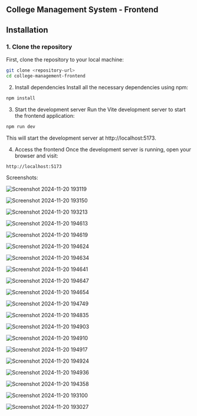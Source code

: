##  College Management System - Frontend

## Installation
### 1. Clone the repository

First, clone the repository to your local machine:

```bash
git clone <repository-url>
cd college-management-frontend
```

2. Install dependencies
Install all the necessary dependencies using npm:

```bash
npm install
```

3. Start the development server
Run the Vite development server to start the frontend application:

```bash
npm run dev
```

This will start the development server at http://localhost:5173.

4. Access the frontend
Once the development server is running, open your browser and visit:
```
http://localhost:5173
```
Screenshots:

![Screenshot 2024-11-20 193119](https://github.com/user-attachments/assets/e714ebb0-bcad-49ca-90e5-501da5d08aa3)

![Screenshot 2024-11-20 193150](https://github.com/user-attachments/assets/f045b1d9-a365-4cb8-9172-16118202acc6)

![Screenshot 2024-11-20 193213](https://github.com/user-attachments/assets/03afc01a-d75d-4572-8652-4260fbafa9c7)

![Screenshot 2024-11-20 194613](https://github.com/user-attachments/assets/e105178c-6a73-4867-9722-d7e3d7446af4)

![Screenshot 2024-11-20 194619](https://github.com/user-attachments/assets/1366f2f2-93d1-4221-a165-9b864bb1ee75)

![Screenshot 2024-11-20 194624](https://github.com/user-attachments/assets/d4b88640-6e77-4093-924f-7c0076249837)

![Screenshot 2024-11-20 194634](https://github.com/user-attachments/assets/5ee72d20-b589-4460-980c-20fd6f167813)

![Screenshot 2024-11-20 194641](https://github.com/user-attachments/assets/2be4a43d-1ee1-4a92-9eb4-70f273a1b9c9)

![Screenshot 2024-11-20 194647](https://github.com/user-attachments/assets/fe4f5855-34e2-42b5-bcf0-8a19ca9ab3a5)

![Screenshot 2024-11-20 194654](https://github.com/user-attachments/assets/b1c15526-9b8a-409b-9267-d4ff7bf1a2e9)

![Screenshot 2024-11-20 194749](https://github.com/user-attachments/assets/bcb48a29-adc3-4102-9213-0634a0ee9685)

![Screenshot 2024-11-20 194835](https://github.com/user-attachments/assets/b097f76e-06ee-4a82-a7ff-54bb3deec13d)

![Screenshot 2024-11-20 194903](https://github.com/user-attachments/assets/952893fc-33a3-48a9-b7aa-9616fc05dbb0)

![Screenshot 2024-11-20 194910](https://github.com/user-attachments/assets/cc8ab718-1290-4a1a-a1c6-600467972c1f)

![Screenshot 2024-11-20 194917](https://github.com/user-attachments/assets/4e290e03-d684-490a-a556-27ac388441b2)

![Screenshot 2024-11-20 194924](https://github.com/user-attachments/assets/bb874aa6-fd2a-4632-a42b-8270ea199921)

![Screenshot 2024-11-20 194936](https://github.com/user-attachments/assets/86092fdc-9934-4a9a-9f85-16b852592065)

![Screenshot 2024-11-20 194358](https://github.com/user-attachments/assets/14e100a3-b26a-4aee-b632-1e1dc9db1f85)

![Screenshot 2024-11-20 193100](https://github.com/user-attachments/assets/ac0b0302-a2a0-4bd4-916b-d319a0f17deb)

![Screenshot 2024-11-20 193027](https://github.com/user-attachments/assets/8ba1b692-7b64-4193-ae24-7b3f8f6e8255)




